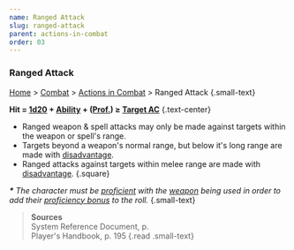 ```yaml
---
name: Ranged Attack
slug: ranged-attack
parent: actions-in-combat
order: 03
---
```

### Ranged Attack
[Home](dm-operations-center) > [Combat](combat) > [Actions in Combat](actions-in-combat) > Ranged Attack {.small-text}

**Hit = [1d20](/roll/1d20) + [Ability](ability-modifier) + ([Prof.](proficiency-bonus)) ≥ [Target AC](armor-class)** {.text-center}

- Ranged weapon & spell attacks may only be made against targets within the weapon or spell's range.
- Targets beyond a weapon's normal range, but below it's long range are made with [disadvantage](advantage-and-disadvantage).
- Ranged attacks against targets within melee range are made with [disadvantage](advantage-and-disadvantage).
{.square}

***\*** The character must be [proficient](proficiency-bonus) with the [weapon](weapons) being used in order to add their [proficiency bonus](proficiency-bonus) to the roll.* {.small-text}

> **Sources** <br/>
> System Reference Document, p. <br/>
> Player's Handbook, p. 195
{.read .small-text}
